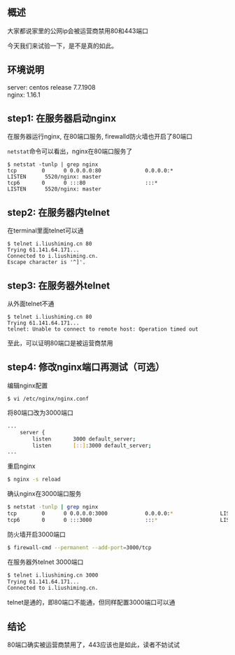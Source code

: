 [//title]:(公网ip被运营商禁用80端口的技术证明)
[//englishTitle]:(technical-proof-of-80-port-ban)
[//category]:(network)
[//tags]:(network)
[//createTime]:(20200323)
[//updateTime]:(20200323) 

## 概述
大家都说家里的公网ip会被运营商禁用80和443端口  

今天我们来试验一下，是不是真的如此。  

## 环境说明
server: centos release 7.7.1908  
nginx: 1.16.1  

## step1: 在服务器启动nginx  
在服务器运行nginx, 在80端口服务, firewalld防火墙也开启了80端口  

`netstat`命令可以看出，nginx在80端口服务了  
```
$ netstat -tunlp | grep nginx
tcp        0      0 0.0.0.0:80              0.0.0.0:*               LISTEN      5520/nginx: master
tcp6       0      0 :::80                   :::*                    LISTEN      5520/nginx: master
```

## step2: 在服务器内telnet
在terminal里面telnet可以通  
```
$ telnet i.liushiming.cn 80
Trying 61.141.64.171...
Connected to i.liushiming.cn.
Escape character is '^]'.
```

## step3: 在服务器外telnet
从外面telnet不通  
```
$ telnet i.liushiming.cn 80
Trying 61.141.64.171...
telnet: Unable to connect to remote host: Operation timed out
```

至此，可以证明80端口是被运营商禁用  

## step4: 修改nginx端口再测试（可选）  
编辑nginx配置  
```
$ vi /etc/nginx/nginx.conf
```

将80端口改为3000端口  
``` bash
... 
    server {
        listen       3000 default_server;
        listen       [::]:3000 default_server;
...
```

重启nginx 
``` bash
$ nginx -s reload
```

确认nginx在3000端口服务  
``` bash
$ netstat -tunlp | grep nginx
tcp        0      0 0.0.0.0:3000            0.0.0.0:*               LISTEN      5114/nginx: worker
tcp6       0      0 :::3000                 :::*                    LISTEN      5114/nginx: worker
```

防火墙开启3000端口  
``` bash
$ firewall-cmd --permanent --add-port=3000/tcp
```

在服务器外telnet 3000端口  
``` bash
$ telnet i.liushiming.cn 3000
Trying 61.141.64.171...
Connected to i.liushiming.cn.
```

telnet是通的，即80端口不能通，但同样配置3000端口可以通  

## 结论
80端口确实被运营商禁用了，443应该也是如此，读者不妨试试   